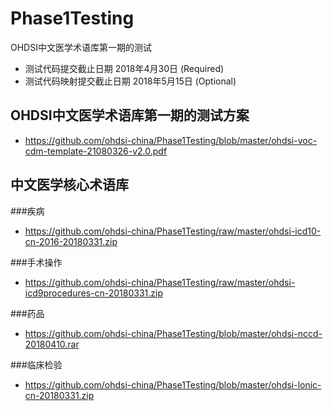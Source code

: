 # Phase1Testing
OHDSI中文医学术语库第一期的测试

* 测试代码提交截止日期 2018年4月30日 (Required)
 * 测试代码映射提交截止日期 2018年5月15日 (Optional)

## OHDSI中文医学术语库第一期的测试方案
* https://github.com/ohdsi-china/Phase1Testing/blob/master/ohdsi-voc-cdm-template-21080326-v2.0.pdf

## 中文医学核心术语库

###疾病

* https://github.com/ohdsi-china/Phase1Testing/raw/master/ohdsi-icd10-cn-2016-20180331.zip

###手术操作

* https://github.com/ohdsi-china/Phase1Testing/raw/master/ohdsi-icd9procedures-cn-20180331.zip

###药品

* https://github.com/ohdsi-china/Phase1Testing/blob/master/ohdsi-nccd-20180410.rar

###临床检验

* https://github.com/ohdsi-china/Phase1Testing/blob/master/ohdsi-lonic-cn-20180331.zip
